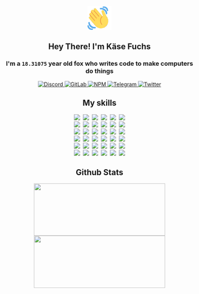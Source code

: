 <div><p align=center><img src=./resources/images/wave.gif width=64px height=64px></p><h2 align=center>Hey There! I'm Käse Fuchs</h2><h3 align=center>I'm a <code>18.31075</code> year old fox who writes code to make computers do things</h3><p align=center><a href=https://discord.com/users/507526681125322772><img alt=Discord src="https://img.shields.io/badge/Discord-5865F2?logo=discord&logoColor=white&style=flat-square#139b212663c390e4adf67f9b5deff9f0"> </a><a href=https://gitlab.com/kasefuchs><img alt=GitLab src="https://img.shields.io/badge/GitLab-330F63?logo=gitlab&logoColor=white&style=flat-square#139b212663c390e4adf67f9b5deff9f0"> </a><a href=https://npmjs.com/~kasefuchs><img alt=NPM src="https://img.shields.io/badge/NPM-CB3837?logo=npm&logoColor=white&style=flat-square#139b212663c390e4adf67f9b5deff9f0"> </a><a href=https://t.me/kasefuchs><img alt=Telegram src="https://img.shields.io/badge/Telegram-2CA5E0?logo=telegram&logoColor=white&style=flat-square#139b212663c390e4adf67f9b5deff9f0"> </a><a href=https://twitter.com/kasefuchs><img alt=Twitter src="https://img.shields.io/badge/Twitter-1DA1F2?logo=twitter&logoColor=white&style=flat-square#139b212663c390e4adf67f9b5deff9f0"></a></p><h2 align=center>My skills</h2><p align=center><a href=https://aws.amazon.com/ ><picture><source srcset="https://skillicons.dev/icons?i=aws&theme=dark#139b212663c390e4adf67f9b5deff9f0" media="(prefers-color-scheme: dark)"><source srcset="https://skillicons.dev/icons?i=aws&theme=light#139b212663c390e4adf67f9b5deff9f0" media="(prefers-color-scheme: light), (prefers-color-scheme: no-preference)"><img src="https://skillicons.dev/icons?i=aws&theme=light#139b212663c390e4adf67f9b5deff9f0"></picture></a>&nbsp;&nbsp;<a href=https://en.wikipedia.org/wiki/Bash_(Unix_shell)><picture><source srcset="https://skillicons.dev/icons?i=bash&theme=dark#139b212663c390e4adf67f9b5deff9f0" media="(prefers-color-scheme: dark)"><source srcset="https://skillicons.dev/icons?i=bash&theme=light#139b212663c390e4adf67f9b5deff9f0" media="(prefers-color-scheme: light), (prefers-color-scheme: no-preference)"><img src="https://skillicons.dev/icons?i=bash&theme=light#139b212663c390e4adf67f9b5deff9f0"></picture></a>&nbsp;&nbsp;<a href=https://discord.com/developers/docs><picture><source srcset="https://skillicons.dev/icons?i=bots&theme=dark#139b212663c390e4adf67f9b5deff9f0" media="(prefers-color-scheme: dark)"><source srcset="https://skillicons.dev/icons?i=bots&theme=light#139b212663c390e4adf67f9b5deff9f0" media="(prefers-color-scheme: light), (prefers-color-scheme: no-preference)"><img src="https://skillicons.dev/icons?i=bots&theme=light#139b212663c390e4adf67f9b5deff9f0"></picture></a>&nbsp;&nbsp;<a href=https://www.cloudflare.com/ ><picture><source srcset="https://skillicons.dev/icons?i=cloudflare&theme=dark#139b212663c390e4adf67f9b5deff9f0" media="(prefers-color-scheme: dark)"><source srcset="https://skillicons.dev/icons?i=cloudflare&theme=light#139b212663c390e4adf67f9b5deff9f0" media="(prefers-color-scheme: light), (prefers-color-scheme: no-preference)"><img src="https://skillicons.dev/icons?i=cloudflare&theme=light#139b212663c390e4adf67f9b5deff9f0"></picture></a>&nbsp;&nbsp;<a href=https://en.wikipedia.org/wiki/CSS><picture><source srcset="https://skillicons.dev/icons?i=css&theme=dark#139b212663c390e4adf67f9b5deff9f0" media="(prefers-color-scheme: dark)"><source srcset="https://skillicons.dev/icons?i=css&theme=light#139b212663c390e4adf67f9b5deff9f0" media="(prefers-color-scheme: light), (prefers-color-scheme: no-preference)"><img src="https://skillicons.dev/icons?i=css&theme=light#139b212663c390e4adf67f9b5deff9f0"></picture></a>&nbsp;&nbsp;<a href=https://www.docker.com/ ><picture><source srcset="https://skillicons.dev/icons?i=docker&theme=dark#139b212663c390e4adf67f9b5deff9f0" media="(prefers-color-scheme: dark)"><source srcset="https://skillicons.dev/icons?i=docker&theme=light#139b212663c390e4adf67f9b5deff9f0" media="(prefers-color-scheme: light), (prefers-color-scheme: no-preference)"><img src="https://skillicons.dev/icons?i=docker&theme=light#139b212663c390e4adf67f9b5deff9f0"></picture></a><br><a href=https://www.electronjs.org/ ><picture><source srcset="https://skillicons.dev/icons?i=electron&theme=dark#139b212663c390e4adf67f9b5deff9f0" media="(prefers-color-scheme: dark)"><source srcset="https://skillicons.dev/icons?i=electron&theme=light#139b212663c390e4adf67f9b5deff9f0" media="(prefers-color-scheme: light), (prefers-color-scheme: no-preference)"><img src="https://skillicons.dev/icons?i=electron&theme=light#139b212663c390e4adf67f9b5deff9f0"></picture></a>&nbsp;&nbsp;<a href=https://expressjs.com/ ><picture><source srcset="https://skillicons.dev/icons?i=express&theme=dark#139b212663c390e4adf67f9b5deff9f0" media="(prefers-color-scheme: dark)"><source srcset="https://skillicons.dev/icons?i=express&theme=light#139b212663c390e4adf67f9b5deff9f0" media="(prefers-color-scheme: light), (prefers-color-scheme: no-preference)"><img src="https://skillicons.dev/icons?i=express&theme=light#139b212663c390e4adf67f9b5deff9f0"></picture></a>&nbsp;&nbsp;<a href=https://www.figma.com/ ><picture><source srcset="https://skillicons.dev/icons?i=figma&theme=dark#139b212663c390e4adf67f9b5deff9f0" media="(prefers-color-scheme: dark)"><source srcset="https://skillicons.dev/icons?i=figma&theme=light#139b212663c390e4adf67f9b5deff9f0" media="(prefers-color-scheme: light), (prefers-color-scheme: no-preference)"><img src="https://skillicons.dev/icons?i=figma&theme=light#139b212663c390e4adf67f9b5deff9f0"></picture></a>&nbsp;&nbsp;<a href=https://firebase.google.com/ ><picture><source srcset="https://skillicons.dev/icons?i=firebase&theme=dark#139b212663c390e4adf67f9b5deff9f0" media="(prefers-color-scheme: dark)"><source srcset="https://skillicons.dev/icons?i=firebase&theme=light#139b212663c390e4adf67f9b5deff9f0" media="(prefers-color-scheme: light), (prefers-color-scheme: no-preference)"><img src="https://skillicons.dev/icons?i=firebase&theme=light#139b212663c390e4adf67f9b5deff9f0"></picture></a>&nbsp;&nbsp;<a href=https://flask.palletsprojects.com/ ><picture><source srcset="https://skillicons.dev/icons?i=flask&theme=dark#139b212663c390e4adf67f9b5deff9f0" media="(prefers-color-scheme: dark)"><source srcset="https://skillicons.dev/icons?i=flask&theme=light#139b212663c390e4adf67f9b5deff9f0" media="(prefers-color-scheme: light), (prefers-color-scheme: no-preference)"><img src="https://skillicons.dev/icons?i=flask&theme=light#139b212663c390e4adf67f9b5deff9f0"></picture></a>&nbsp;&nbsp;<a href=https://cloud.google.com/ ><picture><source srcset="https://skillicons.dev/icons?i=gcp&theme=dark#139b212663c390e4adf67f9b5deff9f0" media="(prefers-color-scheme: dark)"><source srcset="https://skillicons.dev/icons?i=gcp&theme=light#139b212663c390e4adf67f9b5deff9f0" media="(prefers-color-scheme: light), (prefers-color-scheme: no-preference)"><img src="https://skillicons.dev/icons?i=gcp&theme=light#139b212663c390e4adf67f9b5deff9f0"></picture></a><br><a href=https://git-scm.com/ ><picture><source srcset="https://skillicons.dev/icons?i=git&theme=dark#139b212663c390e4adf67f9b5deff9f0" media="(prefers-color-scheme: dark)"><source srcset="https://skillicons.dev/icons?i=git&theme=light#139b212663c390e4adf67f9b5deff9f0" media="(prefers-color-scheme: light), (prefers-color-scheme: no-preference)"><img src="https://skillicons.dev/icons?i=git&theme=light#139b212663c390e4adf67f9b5deff9f0"></picture></a>&nbsp;&nbsp;<a href=https://github.com/ ><picture><source srcset="https://skillicons.dev/icons?i=github&theme=dark#139b212663c390e4adf67f9b5deff9f0" media="(prefers-color-scheme: dark)"><source srcset="https://skillicons.dev/icons?i=github&theme=light#139b212663c390e4adf67f9b5deff9f0" media="(prefers-color-scheme: light), (prefers-color-scheme: no-preference)"><img src="https://skillicons.dev/icons?i=github&theme=light#139b212663c390e4adf67f9b5deff9f0"></picture></a>&nbsp;&nbsp;<a href=https://gitlab.com/ ><picture><source srcset="https://skillicons.dev/icons?i=gitlab&theme=dark#139b212663c390e4adf67f9b5deff9f0" media="(prefers-color-scheme: dark)"><source srcset="https://skillicons.dev/icons?i=gitlab&theme=light#139b212663c390e4adf67f9b5deff9f0" media="(prefers-color-scheme: light), (prefers-color-scheme: no-preference)"><img src="https://skillicons.dev/icons?i=gitlab&theme=light#139b212663c390e4adf67f9b5deff9f0"></picture></a>&nbsp;&nbsp;<a href=https://www.heroku.com/ ><picture><source srcset="https://skillicons.dev/icons?i=heroku&theme=dark#139b212663c390e4adf67f9b5deff9f0" media="(prefers-color-scheme: dark)"><source srcset="https://skillicons.dev/icons?i=heroku&theme=light#139b212663c390e4adf67f9b5deff9f0" media="(prefers-color-scheme: light), (prefers-color-scheme: no-preference)"><img src="https://skillicons.dev/icons?i=heroku&theme=light#139b212663c390e4adf67f9b5deff9f0"></picture></a>&nbsp;&nbsp;<a href=https://en.wikipedia.org/wiki/HTML><picture><source srcset="https://skillicons.dev/icons?i=html&theme=dark#139b212663c390e4adf67f9b5deff9f0" media="(prefers-color-scheme: dark)"><source srcset="https://skillicons.dev/icons?i=html&theme=light#139b212663c390e4adf67f9b5deff9f0" media="(prefers-color-scheme: light), (prefers-color-scheme: no-preference)"><img src="https://skillicons.dev/icons?i=html&theme=light#139b212663c390e4adf67f9b5deff9f0"></picture></a>&nbsp;&nbsp;<a href=https://en.wikipedia.org/wiki/JavaScript><picture><source srcset="https://skillicons.dev/icons?i=js&theme=dark#139b212663c390e4adf67f9b5deff9f0" media="(prefers-color-scheme: dark)"><source srcset="https://skillicons.dev/icons?i=js&theme=light#139b212663c390e4adf67f9b5deff9f0" media="(prefers-color-scheme: light), (prefers-color-scheme: no-preference)"><img src="https://skillicons.dev/icons?i=js&theme=light#139b212663c390e4adf67f9b5deff9f0"></picture></a><br><a href=https://en.wikipedia.org/wiki/Linux><picture><source srcset="https://skillicons.dev/icons?i=linux&theme=dark#139b212663c390e4adf67f9b5deff9f0" media="(prefers-color-scheme: dark)"><source srcset="https://skillicons.dev/icons?i=linux&theme=light#139b212663c390e4adf67f9b5deff9f0" media="(prefers-color-scheme: light), (prefers-color-scheme: no-preference)"><img src="https://skillicons.dev/icons?i=linux&theme=light#139b212663c390e4adf67f9b5deff9f0"></picture></a>&nbsp;&nbsp;<a href=https://mui.com/ ><picture><source srcset="https://skillicons.dev/icons?i=materialui&theme=dark#139b212663c390e4adf67f9b5deff9f0" media="(prefers-color-scheme: dark)"><source srcset="https://skillicons.dev/icons?i=materialui&theme=light#139b212663c390e4adf67f9b5deff9f0" media="(prefers-color-scheme: light), (prefers-color-scheme: no-preference)"><img src="https://skillicons.dev/icons?i=materialui&theme=light#139b212663c390e4adf67f9b5deff9f0"></picture></a>&nbsp;&nbsp;<a href=https://en.wikipedia.org/wiki/Markdown><picture><source srcset="https://skillicons.dev/icons?i=md&theme=dark#139b212663c390e4adf67f9b5deff9f0" media="(prefers-color-scheme: dark)"><source srcset="https://skillicons.dev/icons?i=md&theme=light#139b212663c390e4adf67f9b5deff9f0" media="(prefers-color-scheme: light), (prefers-color-scheme: no-preference)"><img src="https://skillicons.dev/icons?i=md&theme=light#139b212663c390e4adf67f9b5deff9f0"></picture></a>&nbsp;&nbsp;<a href=https://www.mongodb.com/ ><picture><source srcset="https://skillicons.dev/icons?i=mongodb&theme=dark#139b212663c390e4adf67f9b5deff9f0" media="(prefers-color-scheme: dark)"><source srcset="https://skillicons.dev/icons?i=mongodb&theme=light#139b212663c390e4adf67f9b5deff9f0" media="(prefers-color-scheme: light), (prefers-color-scheme: no-preference)"><img src="https://skillicons.dev/icons?i=mongodb&theme=light#139b212663c390e4adf67f9b5deff9f0"></picture></a>&nbsp;&nbsp;<a href=https://www.mysql.com/ ><picture><source srcset="https://skillicons.dev/icons?i=mysql&theme=dark#139b212663c390e4adf67f9b5deff9f0" media="(prefers-color-scheme: dark)"><source srcset="https://skillicons.dev/icons?i=mysql&theme=light#139b212663c390e4adf67f9b5deff9f0" media="(prefers-color-scheme: light), (prefers-color-scheme: no-preference)"><img src="https://skillicons.dev/icons?i=mysql&theme=light#139b212663c390e4adf67f9b5deff9f0"></picture></a>&nbsp;&nbsp;<a href=https://nextjs.org/ ><picture><source srcset="https://skillicons.dev/icons?i=nextjs&theme=dark#139b212663c390e4adf67f9b5deff9f0" media="(prefers-color-scheme: dark)"><source srcset="https://skillicons.dev/icons?i=nextjs&theme=light#139b212663c390e4adf67f9b5deff9f0" media="(prefers-color-scheme: light), (prefers-color-scheme: no-preference)"><img src="https://skillicons.dev/icons?i=nextjs&theme=light#139b212663c390e4adf67f9b5deff9f0"></picture></a><br><a href=https://nodejs.org/en/ ><picture><source srcset="https://skillicons.dev/icons?i=nodejs&theme=dark#139b212663c390e4adf67f9b5deff9f0" media="(prefers-color-scheme: dark)"><source srcset="https://skillicons.dev/icons?i=nodejs&theme=light#139b212663c390e4adf67f9b5deff9f0" media="(prefers-color-scheme: light), (prefers-color-scheme: no-preference)"><img src="https://skillicons.dev/icons?i=nodejs&theme=light#139b212663c390e4adf67f9b5deff9f0"></picture></a>&nbsp;&nbsp;<a href=https://www.postgresql.org/ ><picture><source srcset="https://skillicons.dev/icons?i=postgres&theme=dark#139b212663c390e4adf67f9b5deff9f0" media="(prefers-color-scheme: dark)"><source srcset="https://skillicons.dev/icons?i=postgres&theme=light#139b212663c390e4adf67f9b5deff9f0" media="(prefers-color-scheme: light), (prefers-color-scheme: no-preference)"><img src="https://skillicons.dev/icons?i=postgres&theme=light#139b212663c390e4adf67f9b5deff9f0"></picture></a>&nbsp;&nbsp;<a href=https://learn.microsoft.com/en-us/powershell/ ><picture><source srcset="https://skillicons.dev/icons?i=powershell&theme=dark#139b212663c390e4adf67f9b5deff9f0" media="(prefers-color-scheme: dark)"><source srcset="https://skillicons.dev/icons?i=powershell&theme=light#139b212663c390e4adf67f9b5deff9f0" media="(prefers-color-scheme: light), (prefers-color-scheme: no-preference)"><img src="https://skillicons.dev/icons?i=powershell&theme=light#139b212663c390e4adf67f9b5deff9f0"></picture></a>&nbsp;&nbsp;<a href=https://www.python.org/ ><picture><source srcset="https://skillicons.dev/icons?i=py&theme=dark#139b212663c390e4adf67f9b5deff9f0" media="(prefers-color-scheme: dark)"><source srcset="https://skillicons.dev/icons?i=py&theme=light#139b212663c390e4adf67f9b5deff9f0" media="(prefers-color-scheme: light), (prefers-color-scheme: no-preference)"><img src="https://skillicons.dev/icons?i=py&theme=light#139b212663c390e4adf67f9b5deff9f0"></picture></a>&nbsp;&nbsp;<a href=https://www.raspberrypi.org/ ><picture><source srcset="https://skillicons.dev/icons?i=raspberrypi&theme=dark#139b212663c390e4adf67f9b5deff9f0" media="(prefers-color-scheme: dark)"><source srcset="https://skillicons.dev/icons?i=raspberrypi&theme=light#139b212663c390e4adf67f9b5deff9f0" media="(prefers-color-scheme: light), (prefers-color-scheme: no-preference)"><img src="https://skillicons.dev/icons?i=raspberrypi&theme=light#139b212663c390e4adf67f9b5deff9f0"></picture></a>&nbsp;&nbsp;<a href=https://reactjs.org/ ><picture><source srcset="https://skillicons.dev/icons?i=react&theme=dark#139b212663c390e4adf67f9b5deff9f0" media="(prefers-color-scheme: dark)"><source srcset="https://skillicons.dev/icons?i=react&theme=light#139b212663c390e4adf67f9b5deff9f0" media="(prefers-color-scheme: light), (prefers-color-scheme: no-preference)"><img src="https://skillicons.dev/icons?i=react&theme=light#139b212663c390e4adf67f9b5deff9f0"></picture></a><br><a href=https://redux.js.org/ ><picture><source srcset="https://skillicons.dev/icons?i=redux&theme=dark#139b212663c390e4adf67f9b5deff9f0" media="(prefers-color-scheme: dark)"><source srcset="https://skillicons.dev/icons?i=redux&theme=light#139b212663c390e4adf67f9b5deff9f0" media="(prefers-color-scheme: light), (prefers-color-scheme: no-preference)"><img src="https://skillicons.dev/icons?i=redux&theme=light#139b212663c390e4adf67f9b5deff9f0"></picture></a>&nbsp;&nbsp;<a href=https://en.wikipedia.org/wiki/Regular_expression><picture><source srcset="https://skillicons.dev/icons?i=regex&theme=dark#139b212663c390e4adf67f9b5deff9f0" media="(prefers-color-scheme: dark)"><source srcset="https://skillicons.dev/icons?i=regex&theme=light#139b212663c390e4adf67f9b5deff9f0" media="(prefers-color-scheme: light), (prefers-color-scheme: no-preference)"><img src="https://skillicons.dev/icons?i=regex&theme=light#139b212663c390e4adf67f9b5deff9f0"></picture></a>&nbsp;&nbsp;<a href=https://en.wikipedia.org/wiki/Sass_(stylesheet_language)><picture><source srcset="https://skillicons.dev/icons?i=sass&theme=dark#139b212663c390e4adf67f9b5deff9f0" media="(prefers-color-scheme: dark)"><source srcset="https://skillicons.dev/icons?i=sass&theme=light#139b212663c390e4adf67f9b5deff9f0" media="(prefers-color-scheme: light), (prefers-color-scheme: no-preference)"><img src="https://skillicons.dev/icons?i=sass&theme=light#139b212663c390e4adf67f9b5deff9f0"></picture></a>&nbsp;&nbsp;<a href=https://www.typescriptlang.org/ ><picture><source srcset="https://skillicons.dev/icons?i=ts&theme=dark#139b212663c390e4adf67f9b5deff9f0" media="(prefers-color-scheme: dark)"><source srcset="https://skillicons.dev/icons?i=ts&theme=light#139b212663c390e4adf67f9b5deff9f0" media="(prefers-color-scheme: light), (prefers-color-scheme: no-preference)"><img src="https://skillicons.dev/icons?i=ts&theme=light#139b212663c390e4adf67f9b5deff9f0"></picture></a>&nbsp;&nbsp;<a href=https://unity.com/ ><picture><source srcset="https://skillicons.dev/icons?i=unity&theme=dark#139b212663c390e4adf67f9b5deff9f0" media="(prefers-color-scheme: dark)"><source srcset="https://skillicons.dev/icons?i=unity&theme=light#139b212663c390e4adf67f9b5deff9f0" media="(prefers-color-scheme: light), (prefers-color-scheme: no-preference)"><img src="https://skillicons.dev/icons?i=unity&theme=light#139b212663c390e4adf67f9b5deff9f0"></picture></a>&nbsp;&nbsp;<a href=https://workers.cloudflare.com/ ><picture><source srcset="https://skillicons.dev/icons?i=workers&theme=dark#139b212663c390e4adf67f9b5deff9f0" media="(prefers-color-scheme: dark)"><source srcset="https://skillicons.dev/icons?i=workers&theme=light#139b212663c390e4adf67f9b5deff9f0" media="(prefers-color-scheme: light), (prefers-color-scheme: no-preference)"><img src="https://skillicons.dev/icons?i=workers&theme=light#139b212663c390e4adf67f9b5deff9f0"></picture></a><br></p><h2 align=center>Github Stats</h2><p align=center><picture><source srcset="https://github-readme-stats-kasefuchs.vercel.app/api/?count_private=true&hide_border=true&hide_rank=true&line_height=20&hide_title=true&username=Kasefuchs&theme=dark#139b212663c390e4adf67f9b5deff9f0" media="(prefers-color-scheme: dark)"><source srcset="https://github-readme-stats-kasefuchs.vercel.app/api/?count_private=true&hide_border=true&hide_rank=true&line_height=20&hide_title=true&username=Kasefuchs&theme=light#139b212663c390e4adf67f9b5deff9f0" media="(prefers-color-scheme: light), (prefers-color-scheme: no-preference)"><img align=middle width=350 height=140 src="https://github-readme-stats-kasefuchs.vercel.app/api/?count_private=true&hide_border=true&hide_rank=true&line_height=20&hide_title=true&username=Kasefuchs&theme=light#139b212663c390e4adf67f9b5deff9f0"></picture><picture><source srcset="https://github-readme-stats-kasefuchs.vercel.app/api/top-langs/?count_private=true&hide_border=true&layout=compact&username=Kasefuchs&theme=dark#139b212663c390e4adf67f9b5deff9f0" media="(prefers-color-scheme: dark)"><source srcset="https://github-readme-stats-kasefuchs.vercel.app/api/top-langs/?count_private=true&hide_border=true&layout=compact&username=Kasefuchs&theme=light#139b212663c390e4adf67f9b5deff9f0" media="(prefers-color-scheme: light), (prefers-color-scheme: no-preference)"><img align=middle width=350 height=140 src="https://github-readme-stats-kasefuchs.vercel.app/api/top-langs/?count_private=true&hide_border=true&layout=compact&username=Kasefuchs&theme=light#139b212663c390e4adf67f9b5deff9f0"></picture></p><img src="https://hit.yhype.me/github/profile?user_id=64592097#139b212663c390e4adf67f9b5deff9f0" alt=""></div>